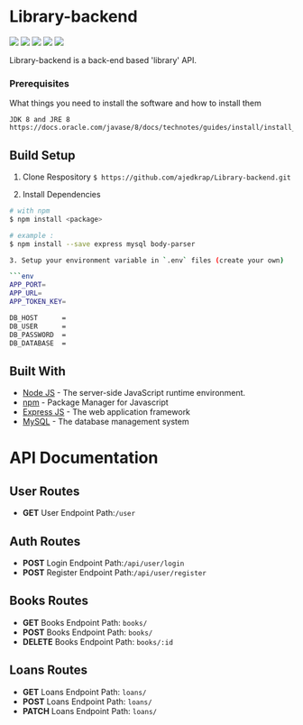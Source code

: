 # Library-backend

![](https://img.shields.io/github/stars/ajedkrap/Library-backend) ![](https://img.shields.io/github/forks/ajedkrap/Library-backend) ![](https://img.shields.io/github/tag/ajedkrap/Library-backend) ![](https://img.shields.io/github/release/ajedkrap/Library-backend) ![](https://img.shields.io/github/issues/ajedkrap/Library-backend)

Library-backend is a back-end based 'library' API.

### Prerequisites

What things you need to install the software and how to install them

```
JDK 8 and JRE 8
https://docs.oracle.com/javase/8/docs/technotes/guides/install/install_overview.html
```

 ## Build Setup
 
 1. Clone Respository
     `$ https://github.com/ajedkrap/Library-backend.git`
     
 2. Install Dependencies
 ```bash
 # with npm
 $ npm install <package>
 
 # example :
 $ npm install --save express mysql body-parser
 
 3. Setup your environment variable in `.env` files (create your own)
 
 ```env
 APP_PORT=
 APP_URL=
 APP_TOKEN_KEY=
 
 DB_HOST      = 
 DB_USER      = 
 DB_PASSWORD  = 
 DB_DATABASE  = 
 ```

## Built With

* [Node JS](https://nodejs.org/) - The server-side JavaScript runtime environment.
* [npm](https://www.npmjs.com/) - Package Manager for Javascript
* [Express JS](https://expressjs.com/) - The web application framework 
* [MySQL](https://www.mysql.com/) - The database management system

# API Documentation 

## User Routes

- **GET**  User Endpoint Path:```/user```

## Auth Routes

- **POST** Login Endpoint Path:```/api/user/login```
- **POST** Register Endpoint Path:```/api/user/register```

## Books Routes

- **GET** Books Endpoint Path: ```books/```
- **POST** Books Endpoint Path: ```books/```
- **DELETE** Books Endpoint Path: ```books/:id```

## Loans Routes

- **GET** Loans Endpoint Path: ```loans/```
- **POST** Loans Endpoint Path: ```loans/```
- **PATCH** Loans Endpoint Path: ```loans/```

